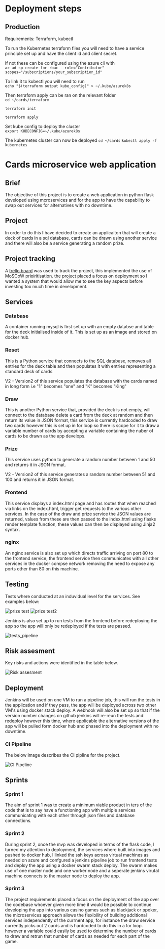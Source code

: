 # Deployment steps

## Production

Requirements: Terraform, kubectl

To run the Kubernetes terraform files you will need to have a service principle set up and have the client id and client secret. 

If not these can be configured using the azure cli with\
```az ad sp create-for-rbac --role="Contributor" --scopes="/subscriptions/your_subscription_id"```  

To link it to kubectl you will need to run\
```echo "$(terraform output kube_config)" > ~/.kube/azurek8s```

Then terraform apply can be ran on the relevant folder\
```cd ~/cards/terraform```  

```terraform init```  

```terraform apply```

Set kube config to deploy the cluster\
```export KUBECONFIG=~/.kube/azurek8s```

The kubernetes cluster can now be deployed
```cd ~/cards```
```kubectl apply -f kubernetes```

# Cards microservice web application

## Brief
The objective of this project is to create a web application in python flask developed using mcroservices and for the app to have the capability to swap out services for alternatives with no downtime.

## Project
In order to do this I have decided to create an applicaiton that will create a deck of cards in a sql database, cards can be drawn using another service and  there will also be a service generating a random prize.

## Project tracking 

A [trello board](https://trello.com/b/8pupKc6i/cards) was used to track the project, this implemented the use of MoSCoW prioiritisation. the project placed a focus on deployment so I wanted a system that would allow me to see the key aspects before investing too much time in development.

## Services

### Database 

A container running mysql is first set up with an empty databse and table for the deck initialised inside of it. This is set up as an image and stored on docker hub.
 
### Reset
This is a Python service that connects to the SQL database, removes all entries for the deck table and then populates it  with entries representing a standard deck of cards.

V2 - Version2 of this service populates the database with the cards named in long form i.e "1" becomes "one" and "K" becomes "King"

### Draw 

This is another Python service that, provided the deck is not empty, will connect to the database delete a card from the deck at random and then return its value in JSON format, this service is currently hardcoded to draw two cards however this is set up in for loop so there is scope for it to draw a variable number of cards by accepting a variable containing the nuber of cards to be drawn as the app develops.

### Prize

This service uses python to generate a random number between 1 and 50 and returns it in JSON format.

V2 - Version2 of this service generates a random number between 51 and 100 and returns it in JSON format.

### Frontend 

This service displays a index.html page and has routes that when reached via links on the index.html, trigger get requests to the various other services. In the case of the draw and prize service the JSON values are returned, values from these are then passed to the index.html using flasks render template function, these values can then be displayed using Jinja2 syntax.

### nginx

An nginx service is also set up which directs traffic arriving on port 80 to the frontend service, the frontend service then communicates with all other services in the docker compse network removing the need to expose any ports other than 80 on this machine.

## Testing

Tests where conducted at an induvidual level for the services. See examples below:


![prize test](images/test_prize.PNG)
![prize test2](images/test_prize.PNG)

Jenkins is also set up to run tests from the frontend before redeploying the app so the app will only be redeployed if the tests are passed.

![tests_pipeline](images/pipeline.PNG)


## Risk assesment

Key risks and actions were identified in the table below.

![Risk assesment](images/Cards_Risk_assesment.png)

## Deployment

Jenkins will be used on one VM to run a pipeline job, this will run the tests in the application and if they pass, the app will be deployed across two other VM's using docker stack deploy. A webhook will also be set up so that if the version number changes on github jenkins will re-reun the tests and redeploy however this time, where applicable the alternative versions of the app will be pulled form docker hub and phased into the deployment with no downtime.

### CI Pipeline

The below image describes the CI pipline for the project.

![CI Pipeline](images/CI-Pipeline.png)

## Sprints

### Sprint 1

The aim of sprint 1 was to create a minimum viable product in ters of the code that is to say have a functioning app with multiple services communicating with each other through json files and database connections.

### Sprint 2 

During sprint 2, once the mvp was developed in terms of the flask code, I turned my attention to deployment, the services where built into images and pushed to docker hub, I linked the ssh keys across virtual machines as needed on azure and confgured a jenkins pipeline job to run frontend tests and deploy the app using a docker swarm stack deploy. The swarm makes use of one master node and one worker node and a seperate jenkins virutal machine connects to the master node to deploy the app.

### Sprint 3 

The project requirements placed a focus on the deployment of the app over the codebase whoever given more time it would be possible to continue developing the app into various casino games such as blackjack or ppoker, the microservices approach allows the flexibility of building additional services independently of the currnent app, for instance the draw service currently picks out 2 cards and is hardcoded to do this in a for loop. however a variable could easily be used to determine the number of cards to draw and retrun that number of cards as needed for each part of the game.


